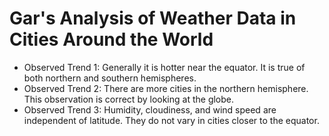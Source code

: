 # Gar's Analysis of Weather Data in Cities Around the World

* Observed Trend 1: Generally it is hotter near the equator.  It is true of both northern and southern hemispheres.
* Observed Trend 2: There are more cities in the northern hemisphere.  This observation is correct by looking at the globe.
* Observed Trend 3: Humidity, cloudiness, and wind speed are independent of latitude.  They do not vary in cities closer to the equator.
